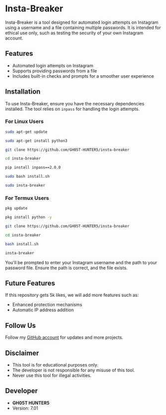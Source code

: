 # Insta-Breaker

Insta-Breaker is a tool designed for automated login attempts on Instagram using a username and a file containing multiple passwords. It is intended for ethical use only, such as testing the security of your own Instagram account.

## Features

- Automated login attempts on Instagram
- Supports providing passwords from a file
- Includes built-in checks and prompts for a smoother user experience

## Installation

To use Insta-Breaker, ensure you have the necessary dependencies installed. The tool relies on `inpass` for handling the login attempts.

### For Linux Users

```bash
sudo apt-get update
```
```bash
sudo apt-get install python3
```
```bash
git clone https://github.com/GH05T-HUNTER5/insta-breaker
```
```bash
cd insta-breaker
```
```bash
pip install inpass==2.0.0
```
```bash
sudo bash install.sh
```
```bash
sudo insta-breaker
```

### For Termux Users

```bash
pkg update
```
```bash
pkg install python -y
```
```bash
git clone https://github.com/GH05T-HUNTER5/insta-breaker
```
```bash
cd insta-breaker
```
```bash
bash install.sh
```
```bash
insta-breaker
```

You'll be prompted to enter your Instagram username and the path to your password file. Ensure the path is correct, and the file exists.

## Future Features

If this repository gets 5k likes, we will add more features such as:

- Enhanced protection mechanisms
- Automatic IP address addition

## Follow Us

Follow my [GitHub account](https://github.com/GH05T-HUNTER5) for updates and more projects.

## Disclaimer

- This tool is for educational purposes only.
- The developer is not responsible for any misuse of this tool.
- Never use this tool for illegal activities.

## Developer

- **GH05T HUNTER5**
- Version: 7.01

